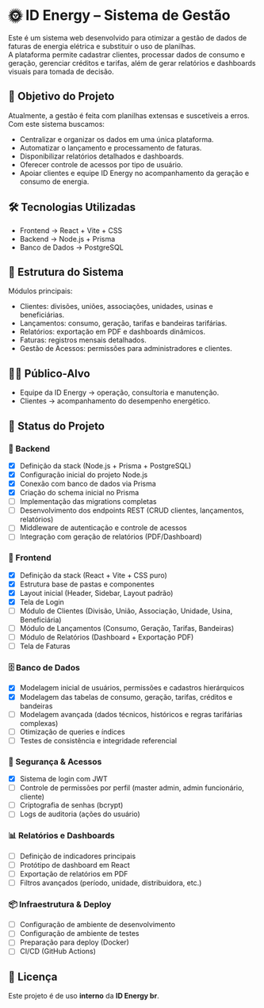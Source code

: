 # 🌞 ID Energy – Sistema de Gestão

Este é um sistema web desenvolvido para otimizar a gestão de dados de faturas de energia elétrica e substituir o uso de planilhas.  
A plataforma permite cadastrar clientes, processar dados de consumo e geração, gerenciar créditos e tarifas, além de gerar relatórios e dashboards visuais para tomada de decisão.

## 🚀 Objetivo do Projeto
Atualmente, a gestão é feita com planilhas extensas e suscetíveis a erros.  
Com este sistema buscamos:

- Centralizar e organizar os dados em uma única plataforma.  
- Automatizar o lançamento e processamento de faturas.  
- Disponibilizar relatórios detalhados e dashboards.  
- Oferecer controle de acessos por tipo de usuário.  
- Apoiar clientes e equipe ID Energy no acompanhamento da geração e consumo de energia.  

## 🛠️ Tecnologias Utilizadas
- Frontend → React + Vite + CSS  
- Backend → Node.js + Prisma  
- Banco de Dados → PostgreSQL  

## 📂 Estrutura do Sistema
Módulos principais:  
- Clientes: divisões, uniões, associações, unidades, usinas e beneficiárias.  
- Lançamentos: consumo, geração, tarifas e bandeiras tarifárias.  
- Relatórios: exportação em PDF e dashboards dinâmicos.  
- Faturas: registros mensais detalhados.  
- Gestão de Acessos: permissões para administradores e clientes.  

## 👩‍💻 Público-Alvo
- Equipe da ID Energy → operação, consultoria e manutenção.  
- Clientes → acompanhamento do desempenho energético.  

## 📌 Status do Projeto

### 🔧 Backend
- [x] Definição da stack (Node.js + Prisma + PostgreSQL)
- [x] Configuração inicial do projeto Node.js
- [x] Conexão com banco de dados via Prisma
- [x] Criação do schema inicial no Prisma
- [ ] Implementação das migrations completas
- [ ] Desenvolvimento dos endpoints REST (CRUD clientes, lançamentos, relatórios)
- [ ] Middleware de autenticação e controle de acessos
- [ ] Integração com geração de relatórios (PDF/Dashboard)

### 🎨 Frontend
- [x] Definição da stack (React + Vite + CSS puro)
- [x] Estrutura base de pastas e componentes
- [x] Layout inicial (Header, Sidebar, Layout padrão)
- [x] Tela de Login
- [ ] Módulo de Clientes (Divisão, União, Associação, Unidade, Usina, Beneficiária)
- [ ] Módulo de Lançamentos (Consumo, Geração, Tarifas, Bandeiras)
- [ ] Módulo de Relatórios (Dashboard + Exportação PDF)
- [ ] Tela de Faturas

### 🗄️ Banco de Dados
- [x] Modelagem inicial de usuários, permissões e cadastros hierárquicos
- [x] Modelagem das tabelas de consumo, geração, tarifas, créditos e bandeiras
- [ ] Modelagem avançada (dados técnicos, históricos e regras tarifárias complexas)
- [ ] Otimização de queries e índices
- [ ] Testes de consistência e integridade referencial

### 🔐 Segurança & Acessos
- [x] Sistema de login com JWT
- [ ] Controle de permissões por perfil (master admin, admin funcionário, cliente)
- [ ] Criptografia de senhas (bcrypt)
- [ ] Logs de auditoria (ações do usuário)

### 📊 Relatórios e Dashboards
- [ ] Definição de indicadores principais
- [ ] Protótipo de dashboard em React
- [ ] Exportação de relatórios em PDF
- [ ] Filtros avançados (período, unidade, distribuidora, etc.)

### 📦 Infraestrutura & Deploy
- [ ] Configuração de ambiente de desenvolvimento
- [ ] Configuração de ambiente de testes
- [ ] Preparação para deploy (Docker)
- [ ] CI/CD (GitHub Actions)

## 📄 Licença
Este projeto é de uso **interno** da **ID Energy br**.
